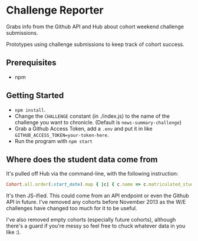 # Challenge Reporter

Grabs info from the Github API and Hub about cohort weekend challenge submissions.

Prototypes using challenge submissions to keep track of cohort success.

## Prerequisites

- npm

## Getting Started

- `npm install`. 
- Change the `CHALLENGE` constant (in ./index.js) to the name of the challenge you want to chronicle. (Default is `news-summary-challenge`)
- Grab a Github Access Token, add a `.env` and put it in like `GITHUB_ACCESS_TOKEN=your-token-here`.
- Run the program with `npm start`

## Where does the student data come from

It's pulled off Hub via the command-line, with the following instruction:

```ruby
Cohort.all.order(:start_date).map { |c| { c.name => c.matriculated_students.map(&:github_username) } }
```

It's then JS-ified. This could come from an API endpoint or even the Github API in future. I've removed any cohorts before November 2013 as the W/E challenges have changed too much for it to be useful.

I've also removed empty cohorts (especially future cohorts), although there's a guard if you're messy so feel free to chuck whatever data in you like :).

